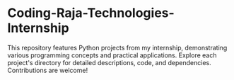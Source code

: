 # Coding-Raja-Technologies-Internship
This repository features Python projects from my internship, demonstrating various programming concepts and practical applications. Explore each project's directory for detailed descriptions, code, and dependencies. Contributions are welcome!
